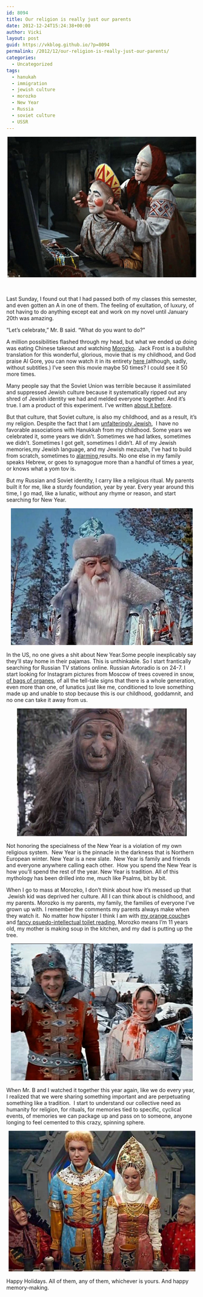 ```yaml
---
id: 8094
title: Our religion is really just our parents
date: 2012-12-24T15:24:38+00:00
author: Vicki
layout: post
guid: https://vkblog.github.io/?p=8094
permalink: /2012/12/our-religion-is-really-just-our-parents/
categories:
  - Uncategorized
tags:
  - hanukah
  - immigration
  - jewish culture
  - morozko
  - New Year
  - Russia
  - soviet culture
  - USSR
---
```

<p style="text-align: center;">
  <a href="https://vkblog.github.io/2012/12/our-religion-is-really-just-our-parents/haha/" rel="attachment wp-att-8095"><img class="aligncenter  wp-image-8095" alt="haha" src="https://raw.githubusercontent.com/vkblog/vkblog.github.io/master/public/img/2012/12/haha.jpg" width="498" height="370" /></a>
</p>

&nbsp;

Last Sunday, I found out that I had passed both of my classes this semester, and even gotten an A in one of them. The feeling of exultation, of luxury, of not having to do anything except eat and work on my novel until January 20th was amazing.

&#8220;Let&#8217;s celebrate,&#8221; Mr. B said. &#8220;What do you want to do?&#8221;

<!--more-->

A million possibilities flashed through my head, but what we ended up doing was eating Chinese takeout and watching <a href="http://en.wikipedia.org/wiki/Jack_Frost_(1964_film)" target="_blank">Morozko</a>.  Jack Frost is a bullshit translation for this wonderful, glorious, movie that is my childhood, and God praise Al Gore, you can now watch it in its entirety <a href="http://www.youtube.com/watch?v=RXvEUeM34qs" target="_blank">here (</a>although, sadly, without subtitles.) I&#8217;ve seen this movie maybe 50 times? I could see it 50 more times.

Many people say that the Soviet Union was terrible because it assimilated and suppressed Jewish culture because it systematically ripped out any shred of Jewish identity we had and melded everyone together. And it&#8217;s true. I am a product of this experiment. I&#8217;ve written <a href="https://vkblog.github.io/2009/11/whats-the-deal-with-the-russian-new-year-tree/" target="_blank">about it before</a>.

But that culture, that Soviet culture, is also my childhood, and as a result, it&#8217;s my religion. Despite the fact that I am <a href="https://vkblog.github.io/tag/jewishness/" target="_blank">unfalteringly Jewish</a>,  I have no favorable associations with Hanukkah from my childhood. Some years we celebrated it, some years we didn&#8217;t. Sometimes we had latkes, sometimes we didn&#8217;t. Sometimes I got gelt, sometimes I didn&#8217;t. All of my Jewish memories,my Jewish language, and my Jewish mezuzah, I&#8217;ve had to build from scratch, sometimes to <a href="https://vkblog.github.io/2011/05/mezuzah-snafus/" target="_blank">alarming </a>results. No one else in my family speaks Hebrew, or goes to synagogue more than a handful of times a year, or knows what a yom tov is.

But my Russian and Soviet identity, I carry like a religious ritual. My parents built it for me, like a sturdy foundation, year by year. Every year around this time, I go mad, like a lunatic, without any rhyme or reason, and start searching for New Year.

<p style="text-align: center;">
  <a href="https://vkblog.github.io/2012/12/our-religion-is-really-just-our-parents/016c92f7-524a-43c9-9313-1a53d0b30381/" rel="attachment wp-att-8098"><img class="aligncenter  wp-image-8098" alt="016c92f7-524a-43c9-9313-1a53d0b30381" src="https://raw.githubusercontent.com/vkblog/vkblog.github.io/master/public/img/2012/12/016c92f7-524a-43c9-9313-1a53d0b30381.jpg" width="480" height="360" /></a>
</p>

In the US, no one gives a shit about New Year.Some people inexplicably say they&#8217;ll stay home in their pajamas. This is unthinkable. So I start frantically searching for Russian TV stations online. Russian Avtoradio is on 24-7. I start looking for Instagram pictures from Moscow of trees covered in snow, <a href="http://learnrussian.rt.com/speak-russian/russian-new-year" target="_blank">of bags of organes</a>, of all the tell-tale signs that there is a whole generation, even more than one, of lunatics just like me, conditioned to love something made up and unable to stop because this is our childhood, goddamnit, and no one can take it away from us.

<p style="text-align: center;">
  <a href="https://vkblog.github.io/2012/12/our-religion-is-really-just-our-parents/04labqs5t1265213975/" rel="attachment wp-att-8100"><img class="aligncenter  wp-image-8100" alt="04labqs5t1265213975" src="https://raw.githubusercontent.com/vkblog/vkblog.github.io/master/public/img/2012/12/04labqs5t1265213975.jpg" width="448" height="336" /></a>
</p>

Not honoring the specialness of the New Year is a violation of my own religious system.  New Year is the pinnacle in the darkness that is Northern European winter. New Year is a new slate.  New Year is family and friends and everyone anywhere calling each other.  How you spend the New Year is how you&#8217;ll spend the rest of the year. New Year is tradition. All of this mythology has been drilled into me, much like Psalms, bit by bit.

When I go to mass at Morozko, I don&#8217;t think about how it&#8217;s messed up that  Jewish kid was deprived her culture. All I can think about is childhood, and my parents. Morozko is my parents, my family, the families of everyone I&#8217;ve grown up with. I remember the comments my parents always make when they watch it.  No matter how hipster I think I am with <a href="https://vkblog.github.io/2012/04/new-york-on-a-whim/" target="_blank">my orange couche</a>s and <a href="https://vkblog.github.io/2012/10/books-paris-i-love-you-but-youre-bringing-me-down/" target="_blank">fancy psuedo-intellectual toilet reading</a>, Morozko means I&#8217;m 11 years old, my mother is making soup in the kitchen, and my dad is putting up the tree.

<p style="text-align: center;">
  <a href="https://vkblog.github.io/2012/12/our-religion-is-really-just-our-parents/bb134abe29f11/" rel="attachment wp-att-8097"><img class="aligncenter  wp-image-8097" alt="bb134abe29f11" src="https://raw.githubusercontent.com/vkblog/vkblog.github.io/master/public/img/2012/12/bb134abe29f11.jpg" width="480" height="360" /></a>
</p>

When Mr. B and I watched it together this year again, like we do every year, I realized that we were sharing something important and are perpetuating something like a tradition.  I start to understand our collective need as humanity for religion, for rituals, for memories tied to specific, cyclical events, of memories we can package up and pass on to someone, anyone longing to feel cemented to this crazy, spinning sphere.

<p style="text-align: center;">
  <a href="https://vkblog.github.io/2012/12/our-religion-is-really-just-our-parents/05labj5ga1268158414/" rel="attachment wp-att-8099"><img class="aligncenter  wp-image-8099" alt="05labj5ga1268158414" src="https://raw.githubusercontent.com/vkblog/vkblog.github.io/master/public/img/2012/12/05labj5ga1268158414.jpg" width="493" height="370" /></a>
</p>

Happy Holidays. All of them, any of them, whichever is yours. And happy memory-making.

&nbsp;